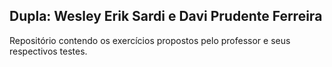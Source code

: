 ## Dupla: Wesley Erik Sardi e Davi Prudente Ferreira

Repositório contendo os exercícios propostos pelo professor e seus respectivos testes.
